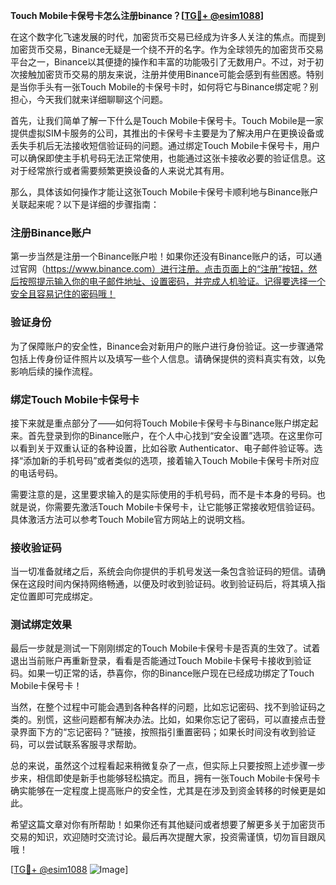 **Touch Mobile卡保号卡怎么注册binance？[[TG💪+ @esim1088](https://t.me/s/esim1088)]**

在这个数字化飞速发展的时代，加密货币交易已经成为许多人关注的焦点。而提到加密货币交易，Binance无疑是一个绕不开的名字。作为全球领先的加密货币交易平台之一，Binance以其便捷的操作和丰富的功能吸引了无数用户。不过，对于初次接触加密货币交易的朋友来说，注册并使用Binance可能会感到有些困惑。特别是当你手头有一张Touch Mobile的卡保号卡时，如何将它与Binance绑定呢？别担心，今天我们就来详细聊聊这个问题。

首先，让我们简单了解一下什么是Touch Mobile卡保号卡。Touch Mobile是一家提供虚拟SIM卡服务的公司，其推出的卡保号卡主要是为了解决用户在更换设备或丢失手机后无法接收短信验证码的问题。通过绑定Touch Mobile卡保号卡，用户可以确保即使主手机号码无法正常使用，也能通过这张卡接收必要的验证信息。这对于经常旅行或者需要频繁更换设备的人来说尤其有用。

那么，具体该如何操作才能让这张Touch Mobile卡保号卡顺利地与Binance账户关联起来呢？以下是详细的步骤指南：

### 注册Binance账户

第一步当然是注册一个Binance账户啦！如果你还没有Binance账户的话，可以通过官网（https://www.binance.com）进行注册。点击页面上的“注册”按钮，然后按照提示输入你的电子邮件地址、设置密码，并完成人机验证。记得要选择一个安全且容易记住的密码哦！

### 验证身份

为了保障账户的安全性，Binance会对新用户的账户进行身份验证。这一步骤通常包括上传身份证件照片以及填写一些个人信息。请确保提供的资料真实有效，以免影响后续的操作流程。

### 绑定Touch Mobile卡保号卡

接下来就是重点部分了——如何将Touch Mobile卡保号卡与Binance账户绑定起来。首先登录到你的Binance账户，在个人中心找到“安全设置”选项。在这里你可以看到关于双重认证的各种设置，比如谷歌 Authenticator、电子邮件验证等。选择“添加新的手机号码”或者类似的选项，接着输入Touch Mobile卡保号卡所对应的电话号码。

需要注意的是，这里要求输入的是实际使用的手机号码，而不是卡本身的号码。也就是说，你需要先激活Touch Mobile卡保号卡，让它能够正常接收短信验证码。具体激活方法可以参考Touch Mobile官方网站上的说明文档。

### 接收验证码

当一切准备就绪之后，系统会向你提供的手机号发送一条包含验证码的短信。请确保在这段时间内保持网络畅通，以便及时收到验证码。收到验证码后，将其填入指定位置即可完成绑定。

### 测试绑定效果

最后一步就是测试一下刚刚绑定的Touch Mobile卡保号卡是否真的生效了。试着退出当前账户再重新登录，看看是否能通过Touch Mobile卡保号卡接收到验证码。如果一切正常的话，恭喜你，你的Binance账户现在已经成功绑定了Touch Mobile卡保号卡！

当然，在整个过程中可能会遇到各种各样的问题，比如忘记密码、找不到验证码之类的。别慌，这些问题都有解决办法。比如，如果你忘记了密码，可以直接点击登录界面下方的“忘记密码？”链接，按照指引重置密码；如果长时间没有收到验证码，可以尝试联系客服寻求帮助。

总的来说，虽然这个过程看起来稍微复杂了一点，但实际上只要按照上述步骤一步步来，相信即使是新手也能够轻松搞定。而且，拥有一张Touch Mobile卡保号卡确实能够在一定程度上提高账户的安全性，尤其是在涉及到资金转移的时候更是如此。

希望这篇文章对你有所帮助！如果你还有其他疑问或者想要了解更多关于加密货币交易的知识，欢迎随时交流讨论。最后再次提醒大家，投资需谨慎，切勿盲目跟风哦！

[[TG💪+ @esim1088](https://t.me/s/esim1088) ![Image](https://i.postimg.cc/4NQfJmqS/Snipaste-2025-05-13-00-14-12.png)]